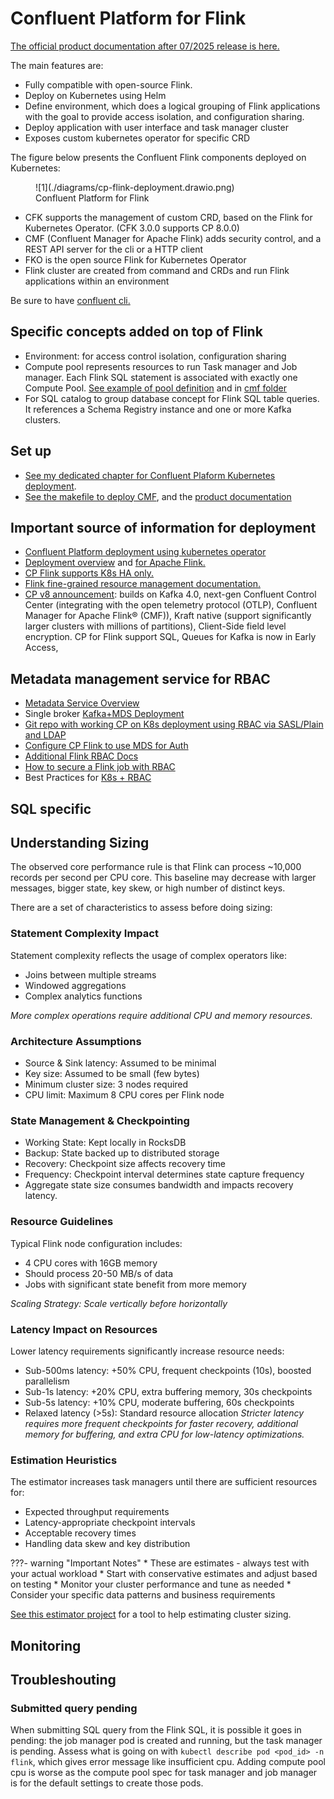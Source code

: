 # Confluent Platform for Flink

[The official product documentation after 07/2025 release is here.](https://docs.confluent.io/platform/current/flink/overview.html) 

The main features are:

* Fully compatible with open-source Flink. 
* Deploy on Kubernetes using Helm
* Define environment, which does a logical grouping of Flink applications with the goal to provide access isolation, and configuration sharing.
* Deploy application with user interface and task manager cluster
* Exposes custom kubernetes operator for specific CRD

The figure below presents the Confluent Flink components deployed on Kubernetes:

<figure markdown="span">
![1](./diagrams/cp-flink-deployment.drawio.png)
<figcaption>Confluent Platform for Flink</figcaption>
</figure>

* CFK supports the management of custom CRD, based on the Flink for Kubernetes Operator. (CFK 3.0.0 supports CP 8.0.0)
* CMF (Confluent Manager for Apache Flink) adds security control, and a REST API server for the cli or a HTTP client
* FKO is the open source Flink for Kubernetes Operator
* Flink cluster are created from command and CRDs and run Flink applications within an environment

Be sure to have [confluent cli.](https://docs.confluent.io/confluent-cli/current/install.html#install-confluent-cli)

## Specific concepts added on top of Flink

* Environment: for access control isolation, configuration sharing
* Compute pool represents resources to run Task manager and Job manager. Each Flink SQL statement is associated with exactly one Compute Pool. [See example of pool definition](https://docs.confluent.io/platform/current/flink/configure/compute-pools.html) and in [cmf folder](https://github.com/jbcodeforce/flink-studies/blob/master/deployment/k8s/cmf)
* For SQL catalog to group database concept for Flink SQL table queries. It references a Schema Registry instance and one or more Kafka clusters.

## Set up

* [See my dedicated chapter for Confluent Plaform Kubernetes deployment](../coding/k8s-deploy.md#deploy-confluent-platform-for-flink).
* [See the makefile to deploy CMF](https://github.com/jbcodeforce/flink-studies/blob/master/deployment/k8s/cp-flink/Makefile), and the [product documentation](https://docs.confluent.io/platform/current/flink/installation/overview.html) 

## Important source of information for deployment

* [Confluent Platform deployment using kubernetes operator](https://docs.confluent.io/operator/current/co-deploy-cp.html#co-deploy-cp)
* [Deployment overview](https://docs.confluent.io/platform/current/flink/installation/overview.html) and [for Apache Flink.](https://nightlies.apache.org/flink/flink-docs-master/docs/deployment/overview/) 
* [CP Flink supports K8s HA only.](https://nightlies.apache.org/flink/flink-docs-master/docs/deployment/ha/kubernetes_ha/)
* [Flink fine-grained resource management documentation.](https://nightlies.apache.org/flink/flink-docs-master/docs/deployment/finegrained_resource/)
* [CP v8 announcement](https://www.confluent.io/blog/introducing-confluent-platform-8-0/): builds on Kafka 4.0, next-gen Confluent Control Center (integrating with the open telemetry protocol (OTLP),  Confluent Manager for Apache Flink® (CMF)), Kraft native (support significantly larger clusters with millions of partitions), Client-Side field level encryption. CP for Flink support SQL, Queues for Kafka is now in Early Access, 

## Metadata management service for RBAC

* [Metadata Service Overview](https://docs.confluent.io/platform/current/kafka/configure-mds/index.html#configure-mds-long-in-cp)
* Single broker [Kafka+MDS Deployment](https://docs.confluent.io/platform/current/kafka/configure-mds/index.html#configure-a-primary-ak-cluster-to-host-the-mds-and-role-binding)
* [Git repo with working CP on K8s deployment using RBAC via SASL/Plain and LDAP](https://github.com/confluentinc/confluent-kubernetes-examples/tree/master/security/production-secure-deploy)
* [Configure CP Flink to use MDS for Auth](https://docs.confluent.io/platform/current/flink/installation/authorization.html)
* [Additional Flink RBAC Docs](https://nightlies.apache.org/flink/flink-kubernetes-operator-docs-release-1.8/docs/operations/rbac/)
* [How to secure a Flink job with RBAC](https://docs.confluent.io/platform/current/flink/flink-jobs/security.html#how-to-secure-a-af-job-with-cmf-long)
* Best Practices for [K8s + RBAC](https://kubernetes.io/docs/concepts/security/rbac-good-practices/)

## SQL specific


## Understanding Sizing

The observed core performance rule is that Flink can process ~10,000 records per second per CPU core. This baseline may decrease with larger messages, bigger state, key skew, or high number of distinct keys.

There are a set of characteristics to assess before doing sizing:

### Statement Complexity Impact

Statement complexity reflects the usage of complex operators like:

* Joins between multiple streams
* Windowed aggregations
* Complex analytics functions

*More complex operations require additional CPU and memory resources.*

### Architecture Assumptions

* Source & Sink latency: Assumed to be minimal
* Key size: Assumed to be small (few bytes)
* Minimum cluster size: 3 nodes required
* CPU limit: Maximum 8 CPU cores per Flink node

### State Management & Checkpointing

* Working State: Kept locally in RocksDB
* Backup: State backed up to distributed storage
* Recovery: Checkpoint size affects recovery time
* Frequency: Checkpoint interval determines state capture frequency
* Aggregate state size consumes bandwidth and impacts recovery latency.

### Resource Guidelines

Typical Flink node configuration includes:

* 4 CPU cores with 16GB memory
* Should process 20-50 MB/s of data
* Jobs with significant state benefit from more memory

*Scaling Strategy: Scale vertically before horizontally*

### Latency Impact on Resources
Lower latency requirements significantly increase resource needs:

* Sub-500ms latency: +50% CPU, frequent checkpoints (10s), boosted parallelism
* Sub-1s latency: +20% CPU, extra buffering memory, 30s checkpoints
* Sub-5s latency: +10% CPU, moderate buffering, 60s checkpoints
* Relaxed latency (>5s): Standard resource allocation
*Stricter latency requires more frequent checkpoints for faster recovery, additional memory for buffering, and extra CPU for low-latency optimizations.*

### Estimation Heuristics

The estimator increases task managers until there are sufficient resources for:

* Expected throughput requirements
* Latency-appropriate checkpoint intervals
* Acceptable recovery times
* Handling data skew and key distribution

???- warning "Important Notes"
    * These are estimates - always test with your actual workload
    * Start with conservative estimates and adjust based on testing
    * Monitor your cluster performance and tune as needed
    * Consider your specific data patterns and business requirements

[See this estimator project](https://github.com/jbcodeforce/flink-estimator) for a tool to help estimating cluster sizing.

## Monitoring

## Troubleshouting

### Submitted query pending

When submitting SQL query from the Flink SQL, it is possible it goes in pending: the job manager pod is created and running, but the task manager is pending. Assess what is going on with `kubectl describe pod <pod_id> -n flink`, which gives error message like insufficient cpu. Adding compute pool cpu is worse as the compute pool spec for task manager and job manager is for the default settings to create those pods.
